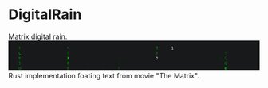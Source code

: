 # DigitalRain
Matrix digital rain.
<img src="https://github.com/GhostOfMe/DigitalRain/blob/master/data/img/screenshot.png" width="840">
Rust implementation foating text from movie "The Matrix".
